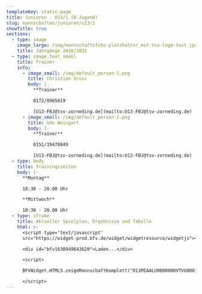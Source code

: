 ```yaml
---
templateKey: static-page
title: Junioren - U13/1 (D-Jugend)
slug: mannschaften/junioren/u13/1
showTitle: true
sections:
  - type: image
    image_large: /img/mannschaftsfoto-platzhalter_mit-tsv-logo-text.jpg
    title: Jahrgänge 2010/2011
  - type: image_text_small
    title: Trainer
    info:
      - image_small: /img/default_person-1.png
        title: Christian Grusz
        body: |-
          **Trainer**

          0172/8965019

          [U13-FBJ@tsv-zorneding.de](mailto:U13-FBJ@tsv-zorneding.de)
      - image_small: /img/default_person-1.png
        title: Udo Weingart
        body: |-
          **Trainer**

          0151/19478849

          [U13-FBJ@tsv-zorneding.de](mailto:U13-FBJ@tsv-zorneding.de)
  - type: body
    title: Trainingszeiten
    body: |-
      **Montag**

      18:30 - 20.00 Uhr

      **Mittwoch**

      18:30 - 20.00 Uhr
  - type: iframe
    title: Aktueller Spielplan, Ergebnisse und Tabelle
    html: >-
      <script type='text/javascript'
      src="https://widget-prod.bfv.de/widget/widgetresource/widgetjs"></script>

      <div id="bfv1630949643620">Laden...</div>

      <script>

      BFVWidget.HTML5.zeigeMannschaftKomplett("011MIAALU0000000VTVG0001VTR8C1K7", "bfv1630949643620", { height: "800", width: "350", selectedTab:BFVWidget.HTML5.mannschaftTabs.spiele, colorResults: "undefined" , colorNav: "undefined" , colorClubName : "undefined" , backgroundNav: "undefined"});

      </script>
---
```


